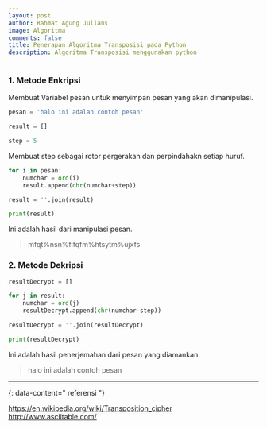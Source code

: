 ```yaml
---
layout: post
author: Rahmat Agung Julians
image: Algoritma
comments: false
title: Penerapan Algoritma Transposisi pada Python
description: Algoritma Transposisi menggunakan python
---
```


### 1. Metode Enkripsi

Membuat Variabel pesan untuk menyimpan pesan yang akan dimanipulasi.


```python
pesan = 'halo ini adalah contoh pesan'
```


```python
result = []
```


```python
step = 5
```

Membuat step sebagai rotor pergerakan dan perpindahakn setiap huruf.


```python
for i in pesan:
    numchar = ord(i)
    result.append(chr(numchar+step))
```


```python
result = ''.join(result)
```


```python
print(result)
```

Ini adalah hasil dari manipulasi pesan.
> mfqt%nsn%fifqfm%htsytm%ujxfs

### 2. Metode Dekripsi

```python
resultDecrypt = []
```


```python
for j in result:
    numchar = ord(j)
    resultDecrypt.append(chr(numchar-step))
```


```python
resultDecrypt = ''.join(resultDecrypt)
```


```python
print(resultDecrypt)
```
Ini adalah hasil penerjemahan dari pesan yang diamankan.
> halo ini adalah contoh pesan

---
{: data-content=" referensi "}

<a href="https://en.wikipedia.org/wiki/Transposition_cipher">https://en.wikipedia.org/wiki/Transposition_cipher</a><br/>
<a href="http://www.asciitable.com/">http://www.asciitable.com/</a>